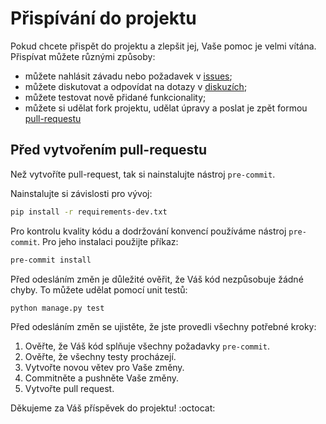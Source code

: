 # Přispívání do projektu

Pokud chcete přispět do projektu a zlepšit jej, Vaše pomoc je velmi vítána. Přispívat můžete různými způsoby:

* můžete nahlásit závadu nebo požadavek v [issues](https://github.com/svjis/svjis2/issues);
* můžete diskutovat a odpovídat na dotazy v [diskuzích](https://github.com/orgs/svjis/discussions);
* můžete testovat nově přidané funkcionality;
* můžete si udělat fork projektu, udělat úpravy a poslat je zpět formou [pull-requestu](https://github.com/svjis/svjis2/pulls)


## Před vytvořením pull-requestu

Než vytvoříte pull-request, tak si nainstalujte nástroj `pre-commit`.

Nainstalujte si závislosti pro vývoj:

```bash
pip install -r requirements-dev.txt
```

Pro kontrolu kvality kódu a dodržování konvencí používáme nástroj `pre-commit`. Pro jeho instalaci použijte příkaz:

```bash
pre-commit install
```

Před odesláním změn je důležité ověřit, že Váš kód nezpůsobuje žádné chyby. To můžete udělat pomocí unit testů:

```bash
python manage.py test
```

Před odesláním změn se ujistěte, že jste provedli všechny potřebné kroky:

1. Ověřte, že Váš kód splňuje všechny požadavky `pre-commit`.
1. Ověřte, že všechny testy procházejí.
1. Vytvořte novou větev pro Vaše změny.
1. Commitněte a pushněte Vaše změny.
1. Vytvořte pull request.


Děkujeme za Váš příspěvek do projektu! :octocat:
